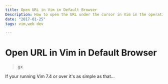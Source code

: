 ```yaml
---
title: Open URL in Vim in Default Browser
Description: How to open the URL under the cursor in Vim in the operating systems default browser.
date: "2017-01-25"
tags: vim,web dev

---
```

# Open URL in Vim in Default Browser

> gx

If your running Vim 7.4 or over it's as simple as that...
